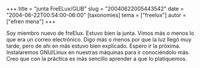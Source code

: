 +++
title = "junta FreELux/GLIB"
slug = "20040622005443542"
date = "2004-06-22T00:54:00-06:00"
[taxonomies]
tema = ["freelux"]
autor = ["efren mena"]
+++

Soy miembro nuevo de freElux. Estuvo bien la junta. Vimos más o menos lo
que era un correo electrónico. Digo más o menos por que la luz llegó muy
tarde, pero de ahí en más estuvo bien explicado. Espero ir la próxima.
Instalaremos GNU/Linux en nuestras máquinas para ir conociéndolo más.
Creo que con la práctica es más sencillo aprender a que lo platiquemos.
